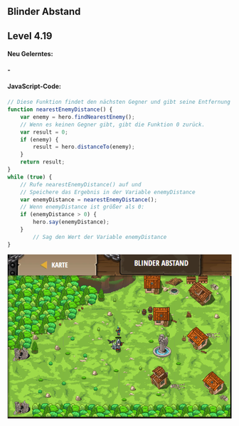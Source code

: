 ## **Blinder Abstand**
## Level 4.19

#### Neu Gelerntes:
<b>-</b>

[comment]: <> (Was wurde gelernt und wie funktioniert die Technik?)

#### JavaScript-Code:
```js
// Diese Funktion findet den nächsten Gegner und gibt seine Entfernung zurück.
function nearestEnemyDistance() {
    var enemy = hero.findNearestEnemy();
    // Wenn es keinen Gegner gibt, gibt die Funktion 0 zurück.
    var result = 0;
    if (enemy) {
        result = hero.distanceTo(enemy);
    }
    return result;
}
while (true) {
    // Rufe nearestEnemyDistance() auf und
    // Speichere das Ergebnis in der Variable enemyDistance
    var enemyDistance = nearestEnemyDistance();
    // Wenn enemyDistance ist größer als 0:
    if (enemyDistance > 0) {
        hero.say(enemyDistance);
    }
        // Sag den Wert der Variable enemyDistance  
}
```
![image](lvl4_19.png)
